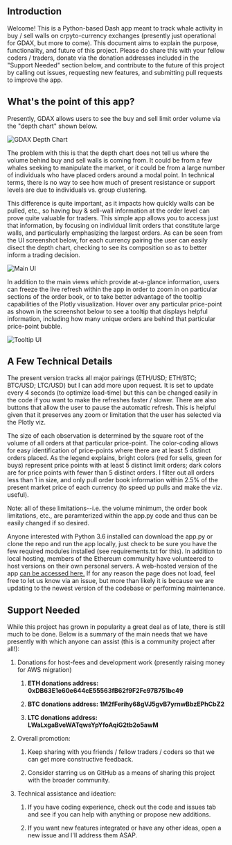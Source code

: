 ## Introduction

Welcome! This is a Python-based Dash app meant to track whale activity in buy / sell walls on crpyto-currency exchanges (presently just operational for GDAX, but more to come). This document aims to explain the purpose, functionality, and future of this project. Please do share this with your fellow coders / traders, donate via the donation addresses included in the "Support Needed" section below, and contribute to the future of this project by calling out issues, requesting new features, and submitting pull requests to improve the app.


## What's the point of this app?

Presently, GDAX allows users to see the buy and sell limit order volume via the "depth chart" shown below. 

![GDAX Depth Chart](https://raw.githubusercontent.com/pmaji/eth_python_tracker/master/screenshots/gdax_depth_chart.JPG)

The problem with this is that the depth chart does not tell us where the volume behind buy and sell walls is coming from. It could be from a few whales seeking to manipulate the market, or it could be from a large number of individuals who have placed orders around a modal point. In technical terms, there is no way to see how much of present resistance or support levels are due to individuals vs. group clustering. 

This difference is quite important, as it impacts how quickly walls can be pulled, etc., so having buy & sell-wall information at the order level can prove quite valuable for traders. This simple app allows you to access just that information, by focusing on individual limit orders that constitute large walls, and particularly emphasizing the largest orders. As can be seen from the UI screenshot below, for each currency pairing the user can easily disect the depth chart, checking to see its composition so as to better inform a trading decision. 

![Main UI](https://raw.githubusercontent.com/pmaji/eth_python_tracker/master/screenshots/main_app_ui.JPG)

In addition to the main views which provide at-a-glance information, users can freeze the live refresh within the app in order to zoom in on particular sections of the order book, or to take better advantage of the tooltip capabilities of the Plotly visualization. Hover over any particular price-point as shown in the screenshot below to see a tooltip that displays helpful information, including how many unique orders are behind that particular price-point bubble. 

![Tooltip UI](https://raw.githubusercontent.com/pmaji/crypto-whale-whatching-app/master/screenshots/ui_tooltip_screenshot.JPG)


## A Few Technical Details

The present version tracks all major pairings (ETH/USD; ETH/BTC; BTC/USD; LTC/USD) but I can add more upon request. It is set to update every 4 seconds (to optimize load-time) but this can be changed easily in the code if you want to make the refreshes faster / slower. There are also buttons that allow the user to pause the automatic refresh. This is helpful given that it preserves any zoom or limitation that the user has selected via the Plotly viz. 

The size of each observation is determined by the square root of the volume of all orders at that particular price-point. The color-coding allows for easy identification of price-points where there are at least 5 distinct orders placed. As the legend explains, bright colors (red for sells, green for buys) represent price points with at least 5 distinct limit orders; dark colors are for price points with fewer than 5 distinct orders. I filter out all orders less than 1 in size, and only pull order book information within 2.5% of the present market price of each currency (to speed up pulls and make the viz. useful). 

Note: all of these limitations--i.e. the volume minimum, the order book limitations, etc., are paramterized within the app.py code and thus can be easily changed if so desired.

Anyone interested with Python 3.6 installed can download the app.py or clone the repo and run the app locally, just check to be sure you have the few required modules installed (see requirements.txt for this). In addition to local hosting, members of the Ethereum community have volunteered to host versions on their own personal servers. A web-hosted version of the app [can be accessed here.](http://whales.cracklord.com/) If for any reason the page does not load, feel free to let us know via an issue, but more than likely it is because we are updating to the newest version of the codebase or performing maintenance.   


## Support Needed

While this project has grown in popularity a great deal as of late, there is still much to be done. Below is a summary of the main needs that we have presently with which anyone can assist (this is a community project after all!):

1. Donations for host-fees and development work (presently raising money for AWS migration)

     1. **ETH donations address: 0xDB63E1e60e644cE55563fB62f9F2Fc97B751bc49**
     
     2. **BTC donations address: 1M2fFerihy68gVJ5gvB7yrnwBbzEPhCbZ2**
     
     3. **LTC donations address: LWaLxgaBveWATqwsYpYfoAqiG2tb2o5awM**
     
2. Overall promotion:

     1. Keep sharing with you friends / fellow traders / coders so that we can get more constructive feedback.
     
     2. Consider starring us on GitHub as a means of sharing this project with the broader community.
     
3. Technical assistance and ideation:

     1. If you have coding experience, check out the code and issues tab and see if you can help with anything or propose new additions.
     
     2. If you want new features integrated or have any other ideas, open a new issue and I'll address them ASAP.








